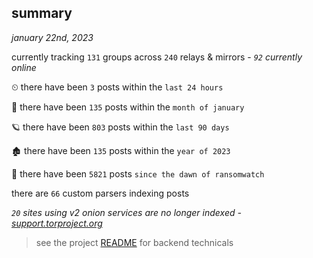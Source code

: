 
## summary
_january 22nd, 2023_

currently tracking `131` groups across `240` relays & mirrors - _`92` currently online_

⏲ there have been `3` posts within the `last 24 hours`

🦈 there have been `135` posts within the `month of january`

🪐 there have been `803` posts within the `last 90 days`

🏚 there have been `135` posts within the `year of 2023`

🦕 there have been `5821` posts `since the dawn of ransomwatch`

there are `66` custom parsers indexing posts

_`20` sites using v2 onion services are no longer indexed - [support.torproject.org](https://support.torproject.org/onionservices/v2-deprecation/)_

> see the project [README](https://github.com/joshhighet/ransomwatch#ransomwatch--) for backend technicals
